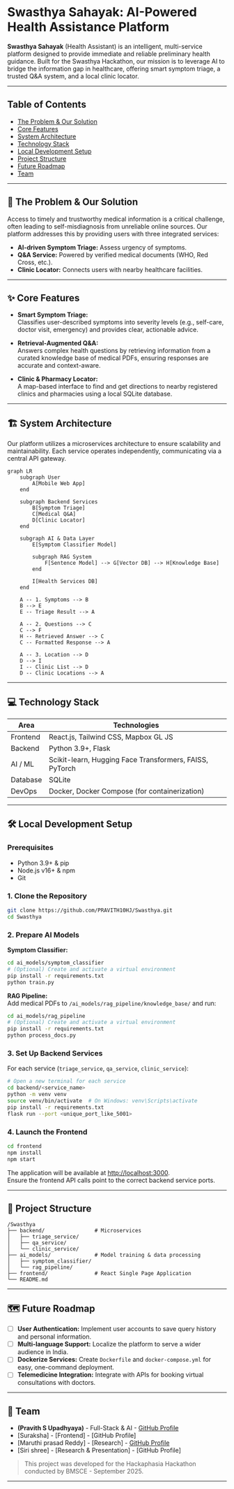 # Swasthya Sahayak: AI-Powered Health Assistance Platform

**Swasthya Sahayak** (Health Assistant) is an intelligent, multi-service platform designed to provide immediate and reliable preliminary health guidance. Built for the Swasthya Hackathon, our mission is to leverage AI to bridge the information gap in healthcare, offering smart symptom triage, a trusted Q&A system, and a local clinic locator.

---

## Table of Contents
- [The Problem & Our Solution](#the-problem--our-solution)
- [Core Features](#core-features)
- [System Architecture](#system-architecture)
- [Technology Stack](#technology-stack)
- [Local Development Setup](#local-development-setup)
- [Project Structure](#project-structure)
- [Future Roadmap](#future-roadmap)
- [Team](#team)

---

## 🎯 The Problem & Our Solution

Access to timely and trustworthy medical information is a critical challenge, often leading to self-misdiagnosis from unreliable online sources. Our platform addresses this by providing users with three integrated services:

- **AI-driven Symptom Triage:** Assess urgency of symptoms.
- **Q&A Service:** Powered by verified medical documents (WHO, Red Cross, etc.).
- **Clinic Locator:** Connects users with nearby healthcare facilities.

---

## ✨ Core Features

- **Smart Symptom Triage:**  
  Classifies user-described symptoms into severity levels (e.g., self-care, doctor visit, emergency) and provides clear, actionable advice.

- **Retrieval-Augmented Q&A:**  
  Answers complex health questions by retrieving information from a curated knowledge base of medical PDFs, ensuring responses are accurate and context-aware.

- **Clinic & Pharmacy Locator:**  
  A map-based interface to find and get directions to nearby registered clinics and pharmacies using a local SQLite database.

---

## 🏗 System Architecture

Our platform utilizes a microservices architecture to ensure scalability and maintainability. Each service operates independently, communicating via a central API gateway.

```mermaid
graph LR
    subgraph User
        A[Mobile Web App]
    end

    subgraph Backend Services
        B[Symptom Triage]
        C[Medical Q&A]
        D[Clinic Locator]
    end

    subgraph AI & Data Layer
        E[Symptom Classifier Model]
        
        subgraph RAG System
            F[Sentence Model] --> G[Vector DB] --> H[Knowledge Base]
        end

        I[Health Services DB]
    end

    A -- 1. Symptoms --> B
    B --> E
    E -- Triage Result --> A

    A -- 2. Questions --> C
    C --> F
    H -- Retrieved Answer --> C
    C -- Formatted Response --> A

    A -- 3. Location --> D
    D --> I
    I -- Clinic List --> D
    D -- Clinic Locations --> A
```

---

## 💻 Technology Stack

| Area           | Technologies                                                   |
| -------------- | -------------------------------------------------------------- |
| Frontend       | React.js, Tailwind CSS, Mapbox GL JS                          |
| Backend        | Python 3.9+, Flask                                            |
| AI / ML        | Scikit-learn, Hugging Face Transformers, FAISS, PyTorch       |
| Database       | SQLite                                                        |
| DevOps         | Docker, Docker Compose (for containerization)                 |

---

## 🛠 Local Development Setup

### Prerequisites

- Python 3.9+ & pip
- Node.js v16+ & npm
- Git

### 1. Clone the Repository

```bash
git clone https://github.com/PRAVITH10HJ/Swasthya.git
cd Swasthya
```

### 2. Prepare AI Models

**Symptom Classifier:**
```bash
cd ai_models/symptom_classifier
# (Optional) Create and activate a virtual environment
pip install -r requirements.txt
python train.py
```

**RAG Pipeline:**  
Add medical PDFs to `/ai_models/rag_pipeline/knowledge_base/` and run:
```bash
cd ai_models/rag_pipeline
# (Optional) Create and activate a virtual environment
pip install -r requirements.txt
python process_docs.py
```

### 3. Set Up Backend Services

For each service (`triage_service`, `qa_service`, `clinic_service`):

```bash
# Open a new terminal for each service
cd backend/<service_name>
python -m venv venv
source venv/bin/activate  # On Windows: venv\Scripts\activate
pip install -r requirements.txt
flask run --port <unique_port_like_5001>
```

### 4. Launch the Frontend

```bash
cd frontend
npm install
npm start
```

The application will be available at [http://localhost:3000](http://localhost:3000).  
Ensure the frontend API calls point to the correct backend service ports.

---

## 📁 Project Structure

```
/Swasthya
├── backend/                # Microservices
│   ├── triage_service/
│   ├── qa_service/
│   └── clinic_service/
├── ai_models/              # Model training & data processing
│   ├── symptom_classifier/
│   └── rag_pipeline/
├── frontend/               # React Single Page Application
└── README.md
```

---

## 🗺 Future Roadmap

- [ ] **User Authentication:** Implement user accounts to save query history and personal information.
- [ ] **Multi-language Support:** Localize the platform to serve a wider audience in India.
- [ ] **Dockerize Services:** Create `Dockerfile` and `docker-compose.yml` for easy, one-command deployment.
- [ ] **Telemedicine Integration:** Integrate with APIs for booking virtual consultations with doctors.

---

## 👥 Team

- **(Pravith S Upadhyaya)** - Full-Stack & AI - [GitHub Profile](https://github.com/PRAVITH10HJ)
- [Suraksha] - [Frontend] - [GitHub Profile]
- [Maruthi prasad Reddy] - [Research] - [GitHub Profile](https://github.com/maru5471)
- [Siri shree] - [Research & Presentation] - [GitHub Profile]
> This project was developed for the Hackaphasia Hackathon conducted by BMSCE - September 2025.

---
